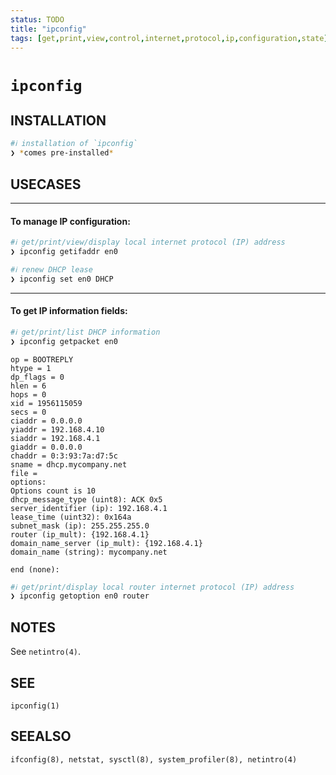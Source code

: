 ```yaml
---
status: TODO
title: "ipconfig"
tags: [get,print,view,control,internet,protocol,ip,configuration,state]
---
```


# `ipconfig`

## INSTALLATION


```bash
#ℹ︎ installation of `ipconfig`
❯ *comes pre-installed*
```


## USECASES

----
#### To manage IP configuration:


```bash
#ℹ︎ get/print/view/display local internet protocol (IP) address
❯ ipconfig getifaddr en0
```



```bash
#ℹ︎ renew DHCP lease
❯ ipconfig set en0 DHCP
```


----
#### To get IP information fields:


```bash
#ℹ︎ get/print/list DHCP information
❯ ipconfig getpacket en0
```

    op = BOOTREPLY
    htype = 1
    dp_flags = 0
    hlen = 6
    hops = 0
    xid = 1956115059
    secs = 0
    ciaddr = 0.0.0.0
    yiaddr = 192.168.4.10
    siaddr = 192.168.4.1
    giaddr = 0.0.0.0
    chaddr = 0:3:93:7a:d7:5c
    sname = dhcp.mycompany.net
    file =
    options:
    Options count is 10
    dhcp_message_type (uint8): ACK 0x5
    server_identifier (ip): 192.168.4.1
    lease_time (uint32): 0x164a
    subnet_mask (ip): 255.255.255.0
    router (ip_mult): {192.168.4.1}
    domain_name_server (ip_mult): {192.168.4.1}
    domain_name (string): mycompany.net

    end (none):


```bash
#ℹ︎ get/print/display local router internet protocol (IP) address
❯ ipconfig getoption en0 router
```



## NOTES

See `netintro(4)`.

## SEE

    ipconfig(1)

## SEEALSO

    ifconfig(8), netstat, sysctl(8), system_profiler(8), netintro(4)


